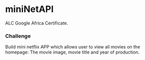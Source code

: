 # miniNetAPI

ALC Google Africa Certificate.

### Challenge

Build mini netflix APP which allows user to view all movies on the homepage: The movie image, movie title and year of production.

